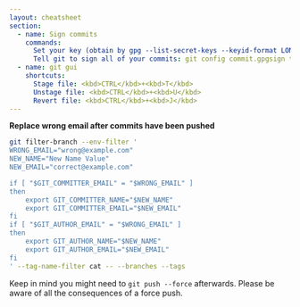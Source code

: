 ```yaml
---
layout: cheatsheet
section:
  - name: Sign commits
    commands:
      Set your key (obtain by gpg --list-secret-keys --keyid-format LONG): "git config user.signingkey <key>"
      Tell git to sign all of your commits: git config commit.gpgsign true
  - name: git gui
    shortcuts:
      Stage file: <kbd>CTRL</kbd>+<kbd>T</kbd>
      Unstage file: <kbd>CTRL</kbd>+<kbd>U</kbd>
      Revert file: <kbd>CTRL</kbd>+<kbd>J</kbd>
---
```


**Replace wrong email after commits have been pushed**

```bash
git filter-branch --env-filter '
WRONG_EMAIL="wrong@example.com"
NEW_NAME="New Name Value"
NEW_EMAIL="correct@example.com"

if [ "$GIT_COMMITTER_EMAIL" = "$WRONG_EMAIL" ]
then
    export GIT_COMMITTER_NAME="$NEW_NAME"
    export GIT_COMMITTER_EMAIL="$NEW_EMAIL"
fi
if [ "$GIT_AUTHOR_EMAIL" = "$WRONG_EMAIL" ]
then
    export GIT_AUTHOR_NAME="$NEW_NAME"
    export GIT_AUTHOR_EMAIL="$NEW_EMAIL"
fi
' --tag-name-filter cat -- --branches --tags
```

Keep in mind you might need to `git push --force` afterwards.
Please be aware of all the consequences of a force push.
